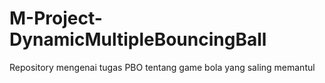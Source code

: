 # M-Project-DynamicMultipleBouncingBall
Repository mengenai tugas PBO tentang game bola yang saling memantul
